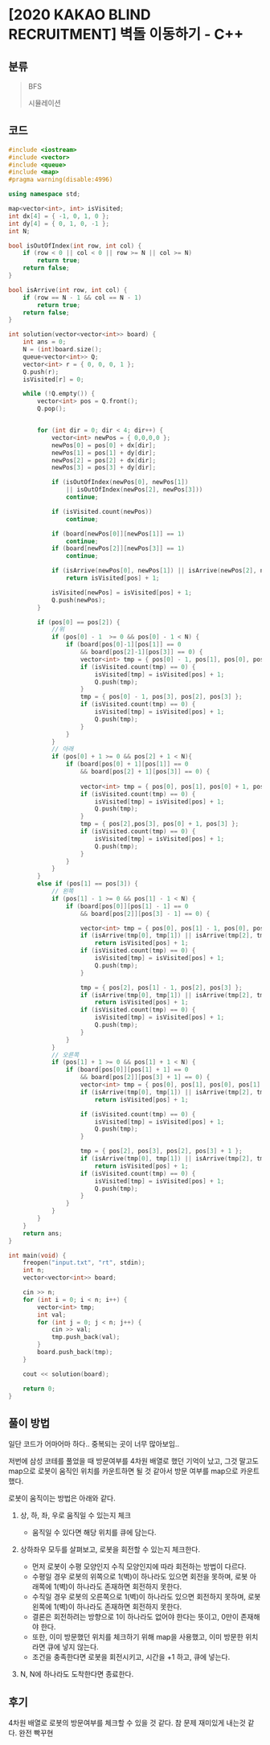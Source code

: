 # [2020 KAKAO BLIND RECRUITMENT] 벽돌 이동하기 - C++

## 분류
> BFS
>
> 시뮬레이션

## 코드
```c++
#include <iostream>
#include <vector>
#include <queue>
#include <map>
#pragma warning(disable:4996)

using namespace std;

map<vector<int>, int> isVisited;
int dx[4] = { -1, 0, 1, 0 };
int dy[4] = { 0, 1, 0, -1 };
int N;

bool isOutOfIndex(int row, int col) {
	if (row < 0 || col < 0 || row >= N || col >= N)
		return true;
	return false;
}

bool isArrive(int row, int col) {
	if (row == N - 1 && col == N - 1)
		return true;
	return false;
}

int solution(vector<vector<int>> board) {
	int ans = 0;
	N = (int)board.size();
	queue<vector<int>> Q;
	vector<int> r = { 0, 0, 0, 1 };
	Q.push(r);
	isVisited[r] = 0;

	while (!Q.empty()) {
		vector<int> pos = Q.front();
		Q.pop();


		for (int dir = 0; dir < 4; dir++) {
			vector<int> newPos = { 0,0,0,0 };
			newPos[0] = pos[0] + dx[dir];
			newPos[1] = pos[1] + dy[dir];
			newPos[2] = pos[2] + dx[dir];
			newPos[3] = pos[3] + dy[dir];

			if (isOutOfIndex(newPos[0], newPos[1]) 
				|| isOutOfIndex(newPos[2], newPos[3]))
				continue;

			if (isVisited.count(newPos))
				continue;

			if (board[newPos[0]][newPos[1]] == 1)
				continue;
			if (board[newPos[2]][newPos[3]] == 1)
				continue;

			if (isArrive(newPos[0], newPos[1]) || isArrive(newPos[2], newPos[3]))
				return isVisited[pos] + 1;

			isVisited[newPos] = isVisited[pos] + 1;
			Q.push(newPos);
		}

		if (pos[0] == pos[2]) {
			//위
			if (pos[0] - 1  >= 0 && pos[0] - 1 < N) {
				if (board[pos[0]-1][pos[1]] == 0
					&& board[pos[2]-1][pos[3]] == 0) {
					vector<int> tmp = { pos[0] - 1, pos[1], pos[0], pos[1] };
					if (isVisited.count(tmp) == 0) {
						isVisited[tmp] = isVisited[pos] + 1;
						Q.push(tmp);
					}
					tmp = { pos[0] - 1, pos[3], pos[2], pos[3] };
					if (isVisited.count(tmp) == 0) {
						isVisited[tmp] = isVisited[pos] + 1;
						Q.push(tmp);
					}
				}
			}
			// 아래
			if (pos[0] + 1 >= 0 && pos[2] + 1 < N){
				if (board[pos[0] + 1][pos[1]] == 0
					&& board[pos[2] + 1][pos[3]] == 0) {
					
					vector<int> tmp = { pos[0], pos[1], pos[0] + 1, pos[1] };
					if (isVisited.count(tmp) == 0) {
						isVisited[tmp] = isVisited[pos] + 1;
						Q.push(tmp);
					}
					tmp = { pos[2],pos[3], pos[0] + 1, pos[3] };
					if (isVisited.count(tmp) == 0) {
						isVisited[tmp] = isVisited[pos] + 1;
						Q.push(tmp);
					}
				}
			}
		}
		else if (pos[1] == pos[3]) {
			// 왼쪽
			if (pos[1] - 1 >= 0 && pos[1] - 1 < N) {
				if (board[pos[0]][pos[1] - 1] == 0
					&& board[pos[2]][pos[3] - 1] == 0) {

					vector<int> tmp = { pos[0], pos[1] - 1, pos[0], pos[1] };
					if (isArrive(tmp[0], tmp[1]) || isArrive(tmp[2], tmp[3]))
						return isVisited[pos] + 1;
					if (isVisited.count(tmp) == 0) {
						isVisited[tmp] = isVisited[pos] + 1;
						Q.push(tmp);
					}

					tmp = { pos[2], pos[1] - 1, pos[2], pos[3] };
					if (isArrive(tmp[0], tmp[1]) || isArrive(tmp[2], tmp[3]))
						return isVisited[pos] + 1;
					if (isVisited.count(tmp) == 0) {
						isVisited[tmp] = isVisited[pos] + 1;
						Q.push(tmp);
					}
				}
			}
			// 오른쪽
			if (pos[1] + 1 >= 0 && pos[1] + 1 < N) {
				if (board[pos[0]][pos[1] + 1] == 0
					&& board[pos[2]][pos[3] + 1] == 0) {
					vector<int> tmp = { pos[0], pos[1], pos[0], pos[1] + 1 };
					if (isArrive(tmp[0], tmp[1]) || isArrive(tmp[2], tmp[3]))
						return isVisited[pos] + 1;

					if (isVisited.count(tmp) == 0) {
						isVisited[tmp] = isVisited[pos] + 1;
						Q.push(tmp);
					}

					tmp = { pos[2], pos[3], pos[2], pos[3] + 1 };
					if (isArrive(tmp[0], tmp[1]) || isArrive(tmp[2], tmp[3]))
						return isVisited[pos] + 1;
					if (isVisited.count(tmp) == 0) {
						isVisited[tmp] = isVisited[pos] + 1;
						Q.push(tmp);
					}
				}
			}
		}
	}
	return ans;
}

int main(void) {
	freopen("input.txt", "rt", stdin);
	int n;
	vector<vector<int>> board;

	cin >> n;
	for (int i = 0; i < n; i++) {
		vector<int> tmp;
		int val;
		for (int j = 0; j < n; j++) {
			cin >> val;
			tmp.push_back(val);
		}
		board.push_back(tmp);
	}

	cout << solution(board);

	return 0;
}
```

## 풀이 방법
일단 코드가 어마어마 하다.. 중복되는 곳이 너무 많아보임..

저번에 삼성 코테를 풀었을 때 방문여부를 4차원 배열로 했던 기억이 났고, 그것 말고도 map으로 로봇이 움직인 위치를 카운트하면 될 것 같아서
방문 여부를 map으로 카운트 했다.

로봇이 움직이는 방법은 아래와 같다.
1. 상, 하, 좌, 우로 움직일 수 있는지 체크
   - 움직일 수 있다면 해당 위치를 큐에 담는다.

1. 상하좌우 모두를 살펴보고, 로봇을 회전할 수 있는지 체크한다.
   - 먼저 로봇이 수평 모양인지 수직 모양인지에 따라 회전하는 방법이 다르다.
   - 수평일 경우 로봇의 위쪽으로 1(벽)이 하나라도 있으면 회전을 못하며, 로봇 아래쪽에 1(벽)이 하나라도 존재하면 회전하지 못한다.
   - 수직일 경우 로봇의 오른쪽으로 1(벽)이 하나라도 있으면 회전하지 못하며, 로봇 왼쪽에 1(벽)이 하나라도 존재하면 회전하지 못한다.
   - 결론은 회전하려는 방향으로 1이 하나라도 없어야 한다는 뜻이고, 0만이 존재해야 한다.
   - 또한, 이미 방문했던 위치를 체크하기 위해 map을 사용했고, 이미 방문한 위치라면 큐에 넣지 않는다.
   - 조건을 충족한다면 로봇을 회전시키고, 시간을 +1 하고, 큐에 넣는다.

1. N, N에 하나라도 도착한다면 종료한다.

## 후기
4차원 배열로 로봇의 방문여부를 체크할 수 있을 것 같다.
참 문제 재미있게 내는것 같다.
완전 빡꾸현